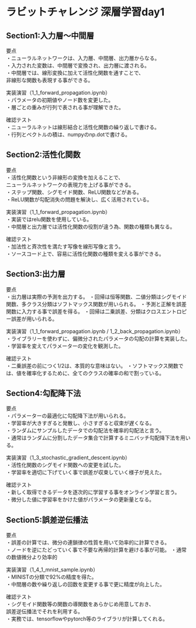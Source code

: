 # ラビットチャレンジ 深層学習day1  
  

## Section1:入力層～中間層  
  
要点   
・ニューラルネットワークは、入力層、中間層、出力層からなる。  
・入力された変数は、中間層で変換され、出力層に渡される。  
・中間層では、線形変換に加えて活性化関数を通すことで、  
非線形な関数も表現する事ができる。  
  
実装演習（1_1_forward_propagation.ipynb）  
・パラメータの初期値やノード数を変更した。  
・層ごとの重みが行列で表される事が理解できた。  
  
確認テスト  
・ニューラルネットは線形結合と活性化関数の繰り返しで書ける。  
・行列とベクトルの積は、numpyのnp.dotで書ける。  
  
## Section2:活性化関数  
  
要点  
・活性化関数という非線形の変換を加えることで、  
ニューラルネットワークの表現力を上げる事ができる。  
・ステップ関数、シグモイド関数、ReLU関数などがある。  
・ReLU関数が勾配消失の問題を解決し、広く活用されている。  
  
実装演習（1_1_forward_propagation.ipynb）  
・実装ではrelu関数を使用している。  
・中間層と出力層では活性化関数の役割が違う為、関数の種類も異なる。  
  
確認テスト  
・加法性と斉次性を満たす写像を線形写像と言う。  
・ソースコード上で、容易に活性化関数の種類を変える事ができる。  
  
## Section3:出力層  
  
要点  
・出力層は実際の予測を出力する。
・回帰は恒等関数、二値分類はシグモイド関数、多クラス分類はソフトマックス関数が用いられる。
・予測と正解を誤差関数に入力する事で誤差を得る。
・回帰は二乗誤差、分類はクロスエントロピー誤差が用いられる。
  
実装演習（1_1_forward_propagation.ipynb / 1_2_back_propagation.ipynb）  
・ライブラリーを使わずに、偏微分されたパラメータの勾配の計算を実装した。
・学習率を変えてパラメーターの変化を観測した。  
  
確認テスト  
・二乗誤差の前につく1/2は、本質的な意味はない。
・ソフトマックス関数では、値を確率化するために、全てのクラスの確率の和で割っている。  
  
## Section4:勾配降下法  
  
要点  
・パラメーターの最適化に勾配降下法が用いられる。  
・学習率が大きすぎると発散し、小さすぎると収束が遅くなる。  
・ランダムにサンプルしたデータでの勾配法を確率的勾配法と言う。  
・通常はランダムに分割したデータ集合で計算するミニバッチ勾配降下法を用いる。  
    
実装演習（1_3_stochastic_gradient_descent.ipynb）  
・活性化関数のシグモイド関数への変更を試した。  
・学習率を適切に下げていく事で誤差が収束していく様子が見えた。  
  
確認テスト  
・新しく取得できるデータを逐次的に学習する事をオンライン学習と言う。  
・微分した値に学習率をかけた値がパラメータの更新量となる。  
  
## Section5:誤差逆伝播法  
  
要点  
・誤差の計算では、微分の連鎖律の性質を用いて効率的に計算できる。  
・ノードを逆にたどっていく事で不要な再帰的計算を避ける事が可能。
・通常の数値微分より効率的

実装演習（1_4_1_mnist_sample.ipynb）  
・MINISTの分類で92%の精度を得た。  
・中間層の数や繰り返しの回数を変更する事で更に精度が向上した。  
  
確認テスト   
・シグモイド関数等の関数の導関数をあらかじめ用意しておき、  
誤差逆伝播法でそれを利用する。  
・実務では、tensorflowやpytorch等のライブラリが計算してくれる。  


